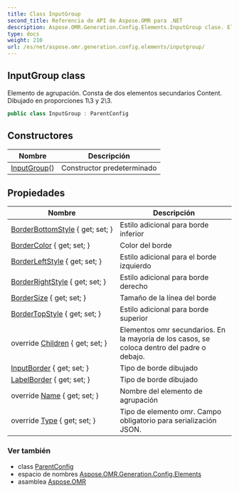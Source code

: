 ```yaml
---
title: Class InputGroup
second_title: Referencia de API de Aspose.OMR para .NET
description: Aspose.OMR.Generation.Config.Elements.InputGroup clase. Elemento de agrupación. Consta de dos elementos secundarios Content. Dibujado en proporciones 13 y 23.
type: docs
weight: 210
url: /es/net/aspose.omr.generation.config.elements/inputgroup/
---
```

## InputGroup class

Elemento de agrupación. Consta de dos elementos secundarios Content. Dibujado en proporciones 1\3 y 2\3.

```csharp
public class InputGroup : ParentConfig
```

## Constructores

| Nombre | Descripción |
| --- | --- |
| [InputGroup](inputgroup/)() | Constructor predeterminado |

## Propiedades

| Nombre | Descripción |
| --- | --- |
| [BorderBottomStyle](../../aspose.omr.generation.config.elements/inputgroup/borderbottomstyle/) { get; set; } | Estilo adicional para borde inferior |
| [BorderColor](../../aspose.omr.generation.config.elements/inputgroup/bordercolor/) { get; set; } | Color del borde |
| [BorderLeftStyle](../../aspose.omr.generation.config.elements/inputgroup/borderleftstyle/) { get; set; } | Estilo adicional para el borde izquierdo |
| [BorderRightStyle](../../aspose.omr.generation.config.elements/inputgroup/borderrightstyle/) { get; set; } | Estilo adicional para borde derecho |
| [BorderSize](../../aspose.omr.generation.config.elements/inputgroup/bordersize/) { get; set; } | Tamaño de la línea del borde |
| [BorderTopStyle](../../aspose.omr.generation.config.elements/inputgroup/bordertopstyle/) { get; set; } | Estilo adicional para borde superior |
| override [Children](../../aspose.omr.generation.config.elements/inputgroup/children/) { get; set; } | Elementos omr secundarios. En la mayoría de los casos, se coloca dentro del padre o debajo. |
| [InputBorder](../../aspose.omr.generation.config.elements/inputgroup/inputborder/) { get; set; } | Tipo de borde dibujado |
| [LabelBorder](../../aspose.omr.generation.config.elements/inputgroup/labelborder/) { get; set; } | Tipo de borde dibujado |
| override [Name](../../aspose.omr.generation.config.elements/inputgroup/name/) { get; set; } | Nombre del elemento de agrupación |
| override [Type](../../aspose.omr.generation.config.elements/inputgroup/type/) { get; set; } | Tipo de elemento omr. Campo obligatorio para serialización JSON. |

### Ver también

* class [ParentConfig](../../aspose.omr.generation.config/parentconfig/)
* espacio de nombres [Aspose.OMR.Generation.Config.Elements](../../aspose.omr.generation.config.elements/)
* asamblea [Aspose.OMR](../../)


